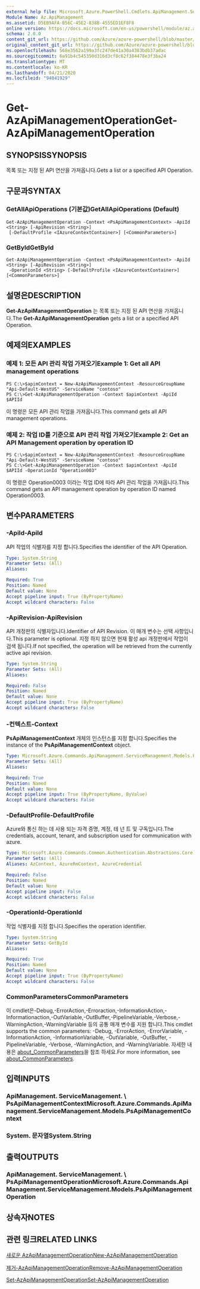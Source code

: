 ```yaml
---
external help file: Microsoft.Azure.PowerShell.Cmdlets.ApiManagement.ServiceManagement.dll-Help.xml
Module Name: Az.ApiManagement
ms.assetid: D5EB9AFA-B56C-45E2-838B-4555ED1EF8F8
online version: https://docs.microsoft.com/en-us/powershell/module/az.apimanagement/get-azapimanagementoperation
schema: 2.0.0
content_git_url: https://github.com/Azure/azure-powershell/blob/master/src/ApiManagement/ApiManagement/help/Get-AzApiManagementOperation.md
original_content_git_url: https://github.com/Azure/azure-powershell/blob/master/src/ApiManagement/ApiManagement/help/Get-AzApiManagementOperation.md
ms.openlocfilehash: 568e3562a199a3fc247de41a30a4383bdb37adac
ms.sourcegitcommit: 6a91b4c545350d316d3cf8c62f384478e3f3ba24
ms.translationtype: MT
ms.contentlocale: ko-KR
ms.lasthandoff: 04/21/2020
ms.locfileid: "94041929"
---
```

# <span data-ttu-id="06558-101">Get-AzApiManagementOperation</span><span class="sxs-lookup"><span data-stu-id="06558-101">Get-AzApiManagementOperation</span></span>

## <span data-ttu-id="06558-102">SYNOPSIS</span><span class="sxs-lookup"><span data-stu-id="06558-102">SYNOPSIS</span></span>
<span data-ttu-id="06558-103">목록 또는 지정 된 API 연산을 가져옵니다.</span><span class="sxs-lookup"><span data-stu-id="06558-103">Gets a list or a specified API Operation.</span></span>

## <span data-ttu-id="06558-104">구문과</span><span class="sxs-lookup"><span data-stu-id="06558-104">SYNTAX</span></span>

### <span data-ttu-id="06558-105">GetAllApiOperations (기본값)</span><span class="sxs-lookup"><span data-stu-id="06558-105">GetAllApiOperations (Default)</span></span>
```
Get-AzApiManagementOperation -Context <PsApiManagementContext> -ApiId <String> [-ApiRevision <String>]
 [-DefaultProfile <IAzureContextContainer>] [<CommonParameters>]
```

### <span data-ttu-id="06558-106">GetById</span><span class="sxs-lookup"><span data-stu-id="06558-106">GetById</span></span>
```
Get-AzApiManagementOperation -Context <PsApiManagementContext> -ApiId <String> [-ApiRevision <String>]
 -OperationId <String> [-DefaultProfile <IAzureContextContainer>] [<CommonParameters>]
```

## <span data-ttu-id="06558-107">설명은</span><span class="sxs-lookup"><span data-stu-id="06558-107">DESCRIPTION</span></span>
<span data-ttu-id="06558-108">**Get-AzApiManagementOperation** 는 목록 또는 지정 된 API 연산을 가져옵니다.</span><span class="sxs-lookup"><span data-stu-id="06558-108">The **Get-AzApiManagementOperation** gets a list or a specified API Operation.</span></span>

## <span data-ttu-id="06558-109">예제의</span><span class="sxs-lookup"><span data-stu-id="06558-109">EXAMPLES</span></span>

### <span data-ttu-id="06558-110">예제 1: 모든 API 관리 작업 가져오기</span><span class="sxs-lookup"><span data-stu-id="06558-110">Example 1: Get all API management operations</span></span>
```
PS C:\>$apimContext = New-AzApiManagementContext -ResourceGroupName "Api-Default-WestUS" -ServiceName "contoso"
PS C:\>Get-AzApiManagementOperation -Context $apimContext -ApiId $APIId
```

<span data-ttu-id="06558-111">이 명령은 모든 API 관리 작업을 가져옵니다.</span><span class="sxs-lookup"><span data-stu-id="06558-111">This command gets all API management operations.</span></span>

### <span data-ttu-id="06558-112">예제 2: 작업 ID를 기준으로 API 관리 작업 가져오기</span><span class="sxs-lookup"><span data-stu-id="06558-112">Example 2: Get an API Management operation by operation ID</span></span>
```
PS C:\>$apimContext = New-AzApiManagementContext -ResourceGroupName "Api-Default-WestUS" -ServiceName "contoso"
PS C:\>Get-AzApiManagementOperation -Context $apimContext -ApiId $APIId -OperationId "Operation003"
```

<span data-ttu-id="06558-113">이 명령은 Operation0003 이라는 작업 ID에 따라 API 관리 작업을 가져옵니다.</span><span class="sxs-lookup"><span data-stu-id="06558-113">This command gets an API management operation by operation ID named Operation0003.</span></span>

## <span data-ttu-id="06558-114">변수</span><span class="sxs-lookup"><span data-stu-id="06558-114">PARAMETERS</span></span>

### <span data-ttu-id="06558-115">-ApiId</span><span class="sxs-lookup"><span data-stu-id="06558-115">-ApiId</span></span>
<span data-ttu-id="06558-116">API 작업의 식별자를 지정 합니다.</span><span class="sxs-lookup"><span data-stu-id="06558-116">Specifies the identifier of the API Operation.</span></span>

```yaml
Type: System.String
Parameter Sets: (All)
Aliases:

Required: True
Position: Named
Default value: None
Accept pipeline input: True (ByPropertyName)
Accept wildcard characters: False
```

### <span data-ttu-id="06558-117">-ApiRevision</span><span class="sxs-lookup"><span data-stu-id="06558-117">-ApiRevision</span></span>
<span data-ttu-id="06558-118">API 개정판의 식별자입니다.</span><span class="sxs-lookup"><span data-stu-id="06558-118">Identifier of API Revision.</span></span> <span data-ttu-id="06558-119">이 매개 변수는 선택 사항입니다.</span><span class="sxs-lookup"><span data-stu-id="06558-119">This parameter is optional.</span></span> <span data-ttu-id="06558-120">지정 하지 않으면 현재 활성 api 개정판에서 작업이 검색 됩니다.</span><span class="sxs-lookup"><span data-stu-id="06558-120">If not specified, the operation will be retrieved from the currently active api revision.</span></span>

```yaml
Type: System.String
Parameter Sets: (All)
Aliases:

Required: False
Position: Named
Default value: None
Accept pipeline input: True (ByPropertyName)
Accept wildcard characters: False
```

### <span data-ttu-id="06558-121">-컨텍스트</span><span class="sxs-lookup"><span data-stu-id="06558-121">-Context</span></span>
<span data-ttu-id="06558-122">**PsApiManagementContext** 개체의 인스턴스를 지정 합니다.</span><span class="sxs-lookup"><span data-stu-id="06558-122">Specifies the instance of the **PsApiManagementContext** object.</span></span>

```yaml
Type: Microsoft.Azure.Commands.ApiManagement.ServiceManagement.Models.PsApiManagementContext
Parameter Sets: (All)
Aliases:

Required: True
Position: Named
Default value: None
Accept pipeline input: True (ByPropertyName, ByValue)
Accept wildcard characters: False
```

### <span data-ttu-id="06558-123">-DefaultProfile</span><span class="sxs-lookup"><span data-stu-id="06558-123">-DefaultProfile</span></span>
<span data-ttu-id="06558-124">Azure와 통신 하는 데 사용 되는 자격 증명, 계정, 테 넌 트 및 구독입니다.</span><span class="sxs-lookup"><span data-stu-id="06558-124">The credentials, account, tenant, and subscription used for communication with azure.</span></span>

```yaml
Type: Microsoft.Azure.Commands.Common.Authentication.Abstractions.Core.IAzureContextContainer
Parameter Sets: (All)
Aliases: AzContext, AzureRmContext, AzureCredential

Required: False
Position: Named
Default value: None
Accept pipeline input: False
Accept wildcard characters: False
```

### <span data-ttu-id="06558-125">-OperationId</span><span class="sxs-lookup"><span data-stu-id="06558-125">-OperationId</span></span>
<span data-ttu-id="06558-126">작업 식별자를 지정 합니다.</span><span class="sxs-lookup"><span data-stu-id="06558-126">Specifies the operation identifier.</span></span>

```yaml
Type: System.String
Parameter Sets: GetById
Aliases:

Required: True
Position: Named
Default value: None
Accept pipeline input: True (ByPropertyName)
Accept wildcard characters: False
```

### <span data-ttu-id="06558-127">CommonParameters</span><span class="sxs-lookup"><span data-stu-id="06558-127">CommonParameters</span></span>
<span data-ttu-id="06558-128">이 cmdlet은-Debug,-ErrorAction,-Erroraction,-InformationAction,-Informationaction,-OutVariable,-OutBuffer,-PipelineVariable,-Verbose,-WarningAction,-WarningVariable 등의 공통 매개 변수를 지원 합니다.</span><span class="sxs-lookup"><span data-stu-id="06558-128">This cmdlet supports the common parameters: -Debug, -ErrorAction, -ErrorVariable, -InformationAction, -InformationVariable, -OutVariable, -OutBuffer, -PipelineVariable, -Verbose, -WarningAction, and -WarningVariable.</span></span> <span data-ttu-id="06558-129">자세한 내용은 [about_CommonParameters](http://go.microsoft.com/fwlink/?LinkID=113216)을 참조 하세요.</span><span class="sxs-lookup"><span data-stu-id="06558-129">For more information, see [about_CommonParameters](http://go.microsoft.com/fwlink/?LinkID=113216).</span></span>

## <span data-ttu-id="06558-130">입력</span><span class="sxs-lookup"><span data-stu-id="06558-130">INPUTS</span></span>

### <span data-ttu-id="06558-131">ApiManagement. ServiceManagement. \ PsApiManagementContext</span><span class="sxs-lookup"><span data-stu-id="06558-131">Microsoft.Azure.Commands.ApiManagement.ServiceManagement.Models.PsApiManagementContext</span></span>

### <span data-ttu-id="06558-132">System. 문자열</span><span class="sxs-lookup"><span data-stu-id="06558-132">System.String</span></span>

## <span data-ttu-id="06558-133">출력</span><span class="sxs-lookup"><span data-stu-id="06558-133">OUTPUTS</span></span>

### <span data-ttu-id="06558-134">ApiManagement. ServiceManagement. \ PsApiManagementOperation</span><span class="sxs-lookup"><span data-stu-id="06558-134">Microsoft.Azure.Commands.ApiManagement.ServiceManagement.Models.PsApiManagementOperation</span></span>

## <span data-ttu-id="06558-135">상속자</span><span class="sxs-lookup"><span data-stu-id="06558-135">NOTES</span></span>

## <span data-ttu-id="06558-136">관련 링크</span><span class="sxs-lookup"><span data-stu-id="06558-136">RELATED LINKS</span></span>

[<span data-ttu-id="06558-137">새로운 AzApiManagementOperation</span><span class="sxs-lookup"><span data-stu-id="06558-137">New-AzApiManagementOperation</span></span>](./New-AzApiManagementOperation.md)

[<span data-ttu-id="06558-138">제거-AzApiManagementOperation</span><span class="sxs-lookup"><span data-stu-id="06558-138">Remove-AzApiManagementOperation</span></span>](./Remove-AzApiManagementOperation.md)

[<span data-ttu-id="06558-139">Set-AzApiManagementOperation</span><span class="sxs-lookup"><span data-stu-id="06558-139">Set-AzApiManagementOperation</span></span>](./Set-AzApiManagementOperation.md)


